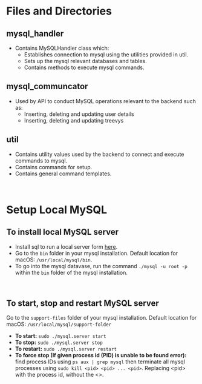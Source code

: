 # Files and Directories

## mysql_handler
- Contains MySQLHandler class which:
    - Establishes connection to mysql using the utilities provided in util.
    - Sets up the mysql relevant databases and tables.
    - Contains methods to execute mysql commands.

## mysql_communcator
- Used by API to conduct MySQL operations relevant to the backend such as:
    - Inserting, deleting and updating user details
    - Inserting, deleting and updating treevys

## util
- Contains utility values used by the backend to connect and execute commands to mysql.
- Contains commands for setup.
- Contains general command templates.

<br />

# Setup Local MySQL
## To install local MySQL server
- Install sql to run a local server form [here](https://dev.mysql.com/doc/mysql-getting-started/en/#mysql-getting-started-installing).
- Go to the `bin` folder in your mysql installation. Default location for macOS: `/usr/local/mysql/bin`.
- To go into the mysql datavase, run the command `./mysql -u root -p` within the `bin` folder of the mysql installation.

<br />

## To start, stop and restart MySQL server
Go to the `support-files` folder of your mysql installation. Default location for macOS: `/usr/local/mysql/support-folder`
- <b>To start:</b> `sudo ./mysql.server start`
- <b>To stop:</b> `sudo ./mysql.server stop`
- <b>To restart:</b> `sudo ./mysql.server restart`
- <b>To force stop (If given process id (PID) is unable to be found error):</b> find process IDs using `ps aux | grep mysql` then terminate all mysql processes using `sudo kill <pid> <pid> ... <pid>`. Replacing \<pid> with the process id, without the <>.
